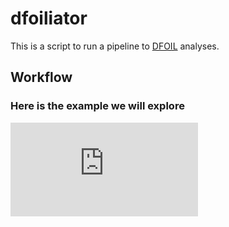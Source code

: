 # dfoiliator
This is a script to run a pipeline to [DFOIL](https://github.com/jbpease/dfoil/) analyses.

## Workflow
### Here is the example we will explore
![alt text](https://github.com/fplmarques/dfoiliator/blob/main/test_files/clade_01_test.pdf)
